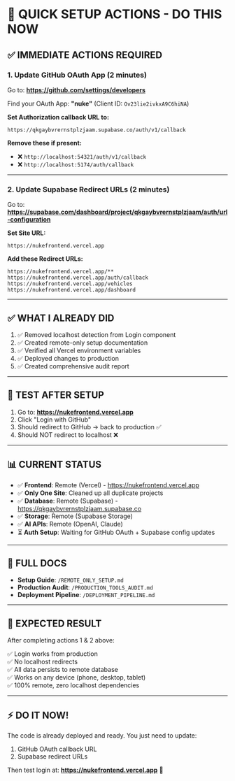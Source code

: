 # 🚀 QUICK SETUP ACTIONS - DO THIS NOW

## ✅ **IMMEDIATE ACTIONS REQUIRED**

### **1. Update GitHub OAuth App** (2 minutes)

Go to: **https://github.com/settings/developers**

Find your OAuth App: **"nuke"** (Client ID: `Ov23lie2ivkxA9C6hiNA`)

**Set Authorization callback URL to:**
```
https://qkgaybvrernstplzjaam.supabase.co/auth/v1/callback
```

**Remove these if present:**
- ❌ `http://localhost:54321/auth/v1/callback`
- ❌ `http://localhost:5174/auth/callback`

---

### **2. Update Supabase Redirect URLs** (2 minutes)

Go to: **https://supabase.com/dashboard/project/qkgaybvrernstplzjaam/auth/url-configuration**

**Set Site URL:**
```
https://nukefrontend.vercel.app
```

**Add these Redirect URLs:**
```
https://nukefrontend.vercel.app/**
https://nukefrontend.vercel.app/auth/callback
https://nukefrontend.vercel.app/vehicles
https://nukefrontend.vercel.app/dashboard
```

---

## ✅ **WHAT I ALREADY DID**

1. ✅ Removed localhost detection from Login component
2. ✅ Created remote-only setup documentation
3. ✅ Verified all Vercel environment variables
4. ✅ Deployed changes to production
5. ✅ Created comprehensive audit report

---

## 🧪 **TEST AFTER SETUP**

1. Go to: **https://nukefrontend.vercel.app**
2. Click "Login with GitHub"
3. Should redirect to GitHub → back to production ✅
4. Should NOT redirect to localhost ❌

---

## 📊 **CURRENT STATUS**

- ✅ **Frontend**: Remote (Vercel) - https://nukefrontend.vercel.app
- ✅ **Only One Site**: Cleaned up all duplicate projects
- ✅ **Database**: Remote (Supabase) - https://qkgaybvrernstplzjaam.supabase.co
- ✅ **Storage**: Remote (Supabase Storage)
- ✅ **AI APIs**: Remote (OpenAI, Claude)
- ⏳ **Auth Setup**: Waiting for GitHub OAuth + Supabase config updates

---

## 📝 **FULL DOCS**

- **Setup Guide**: `/REMOTE_ONLY_SETUP.md`
- **Production Audit**: `/PRODUCTION_TOOLS_AUDIT.md`
- **Deployment Pipeline**: `/DEPLOYMENT_PIPELINE.md`

---

## 🎯 **EXPECTED RESULT**

After completing actions 1 & 2 above:

✅ Login works from production  
✅ No localhost redirects  
✅ All data persists to remote database  
✅ Works on any device (phone, desktop, tablet)  
✅ 100% remote, zero localhost dependencies

---

## ⚡ **DO IT NOW!**

The code is already deployed and ready. You just need to update:
1. GitHub OAuth callback URL
2. Supabase redirect URLs

Then test login at: **https://nukefrontend.vercel.app** 🚀

